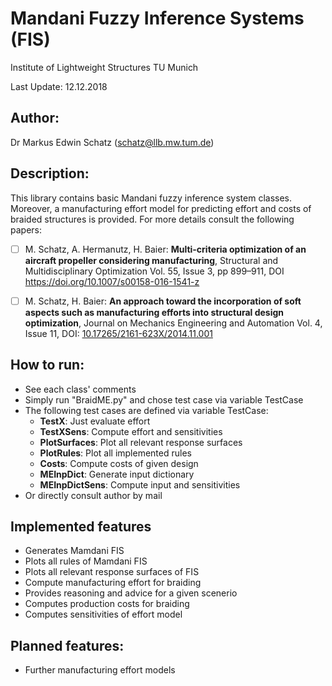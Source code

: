 # Mandani Fuzzy Inference Systems (FIS)

Institute of Lightweight Structures
TU Munich
 
Last Update: 12.12.2018

## Author:
Dr Markus Edwin Schatz (schatz@llb.mw.tum.de)



## Description:
This library contains basic Mandani fuzzy inference system classes. Moreover, a manufacturing effort model for predicting effort and costs of braided structures is provided. For more details consult the following papers:

- [ ] M. Schatz, A. Hermanutz, H. Baier: **Multi-criteria optimization of an aircraft propeller considering manufacturing**, Structural and Multidisciplinary Optimization Vol. 55, Issue 3, pp 899–911, DOI https://doi.org/10.1007/s00158-016-1541-z
- [ ] M. Schatz, H. Baier: **An approach toward the incorporation of soft aspects such as manufacturing efforts into structural design optimization**, Journal on Mechanics Engineering and Automation Vol. 4, Issue 11, DOI: [10.17265/2161-623X/2014.11.001](http://www.davidpublisher.org/index.php/Home/Article/index?id=719.html)


## How to run:
- See each class' comments
- Simply run "BraidME.py" and chose test case via variable TestCase
- The following test cases are defined via variable TestCase:
   - **TestX**: Just evaluate effort
   - **TestXSens**: Compute effort and sensitivities
   - **PlotSurfaces**: Plot all relevant response surfaces
   - **PlotRules**: Plot all implemented rules
   - **Costs**: Compute costs of given design
   - **MEInpDict**: Generate input dictionary
   - **MEInpDictSens**: Compute input and sensitivities
- Or directly consult author by mail

## Implemented features
- Generates Mamdani FIS
- Plots all rules of Mamdani FIS
- Plots all relevant response surfaces of FIS
- Compute manufacturing effort for braiding
- Provides reasoning and advice for a given scenerio
- Computes production costs for braiding
- Computes sensitivities of effort model


## Planned features:
- Further manufacturing effort models

